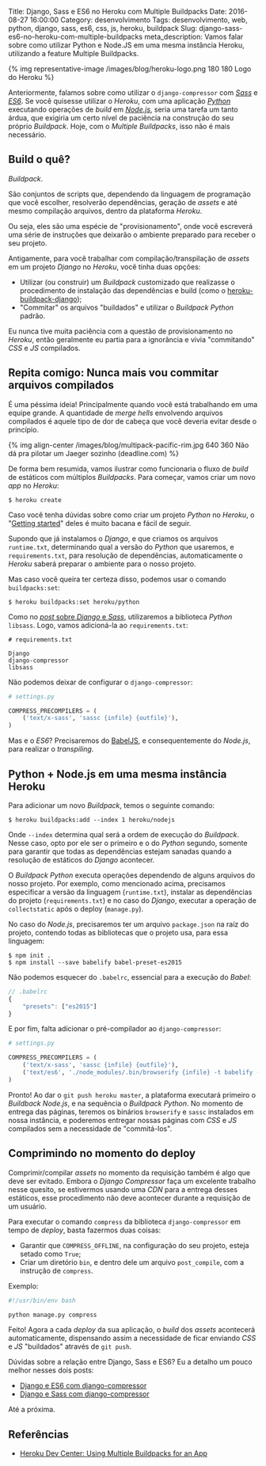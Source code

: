 Title: Django, Sass e ES6 no Heroku com Multiple Buildpacks
Date: 2016-08-27 16:00:00
Category: desenvolvimento
Tags: desenvolvimento, web, python, django, sass, es6, css, js, heroku, buildpack
Slug: django-sass-es6-no-heroku-com-multiple-buildpacks
meta_description: Vamos falar sobre como utilizar Python e Node.JS em uma mesma instância Heroku, utilizando a feature Multiple Buildpacks.

{% img representative-image /images/blog/heroku-logo.png 180 180 Logo do Heroku %}

Anteriormente, falamos sobre como utilizar o `django-compressor` com [*Sass*]({tag}sass "Leia mais sobre Sass")
e [*ES6*]({tag}es6 "Leia mais sobre ES6"). Se você quisesse utilizar o *Heroku*,
com uma aplicação [*Python*]({tag}python "Leia mais sobre Python") executando operações de *build*
em [*Node.js*]({tag}node "Leia mais sobre Node.JS"), seria uma tarefa um tanto árdua,
que exigiria um certo nível de paciência na
construção do seu próprio *Buildpack*. Hoje, com o *Multiple Buildpacks*, isso não é mais necessário.

<!-- PELICAN_END_SUMMARY -->

## Build o quê?

*Buildpack*.

São conjuntos de scripts que, dependendo da linguagem de programação que você escolher,
resolverão dependências, geração de *assets* e até mesmo compilação arquivos, dentro da plataforma *Heroku*.

Ou seja, eles são uma espécie de "provisionamento", onde você escreverá uma série de
instruções que deixarão o ambiente preparado para receber o seu projeto.

Antigamente, para você trabalhar com compilação/transpilação de *assets* em um projeto
*Django* no *Heroku*, você tinha duas opções:

* Utilizar (ou construir) um *Buildpack* customizado que realizasse o procedimento de instalação das dependências e build (como o [heroku-buildpack-django](https://github.com/jiaaro/heroku-buildpack-django "Veja o repositório no GitHub"));
* "Commitar" os arquivos "buildados" e utilizar o *Buildpack Python* padrão.

Eu nunca tive muita paciência com a questão de provisionamento no *Heroku*,
então geralmente eu partia para a ignorância e vivia "commitando" *CSS* e *JS* compilados.

## Repita comigo: Nunca mais vou commitar arquivos compilados

É uma péssima ideia! Principalmente quando você está trabalhando em uma equipe grande.
A quantidade de *merge hells* envolvendo arquivos compilados é aquele tipo de dor de
cabeça que você deveria evitar desde o princípio.

{% img align-center /images/blog/multipack-pacific-rim.jpg 640 360 Não dá pra pilotar um Jaeger sozinho (deadline.com) %}

De forma bem resumida, vamos ilustrar como funcionaria o fluxo de *build* de estáticos com
múltiplos *Buildpacks*. Para começar, vamos criar um novo *app* no *Heroku*:

```
$ heroku create
```

Caso você tenha dúvidas sobre como criar um projeto *Python* no *Heroku*,
o "[Getting started](https://devcenter.heroku.com/articles/getting-started-with-python#introduction "Leia documentação oficial")" deles é muito bacana e fácil de seguir.

Supondo que já instalamos o *Django*, e que criamos os arquivos `runtime.txt`,
determinando qual a versão do *Python* que usaremos, e `requirements.txt`,
para resolução de dependências, automaticamente o *Heroku* saberá preparar
o ambiente para o nosso projeto.

Mas caso você queira ter certeza disso, podemos usar o comando `buildpacks:set`:

```
$ heroku buildpacks:set heroku/python
```

Como no [*post* sobre *Django* e *Sass*]({filename}django-sass-django-compressor.md "Django e Sass com django-compressor"),
utilizaremos a biblioteca *Python* `libsass`. Logo, vamos adicioná-la ao `requirements.txt`:

```
# requirements.txt

Django
django-compressor
libsass
```

Não podemos deixar de configurar o `django-compressor`:

```python
# settings.py

COMPRESS_PRECOMPILERS = (
    ('text/x-sass', 'sassc {infile} {outfile}'),
)
```

Mas e o *ES6*? Precisaremos do [BabelJS]({tag}babel "Leia mais sobre BabelJS"),
e consequentemente do *Node.js*, para realizar o *transpiling*.

## Python + Node.js em uma mesma instância Heroku

Para adicionar um novo *Buildpack*, temos o seguinte comando:

```
$ heroku buildpacks:add --index 1 heroku/nodejs
```

Onde `--index` determina qual será a ordem de execução do *Buildpack*.
Nesse caso, opto por ele ser o primeiro e o do *Python* segundo,
somente para garantir que todas as dependências estejam sanadas quando
a resolução de estáticos do *Django* acontecer.

O *Buildpack Python* executa operações dependendo de alguns arquivos
do nosso projeto. Por exemplo, como mencionado acima, precisamos especificar
a versão da linguagem (`runtime.txt`), instalar as dependências do projeto
(`requirements.txt`) e no caso do *Django*, executar a operação de
`collectstatic` após o deploy (`manage.py`).

No caso do *Node.js*, precisaremos ter um arquivo `package.json` na raíz do
projeto, contendo todas as bibliotecas que o projeto usa, para essa linguagem:

```
$ npm init .
$ npm install --save babelify babel-preset-es2015
```

Não podemos esquecer do `.babelrc`, essencial para a execução do *Babel*:

```javascript
// .babelrc
{
    "presets": ["es2015"]
}
```

E por fim, falta adicionar o pré-compilador ao `django-compressor`:

```python
# settings.py

COMPRESS_PRECOMPILERS = (
    ('text/x-sass', 'sassc {infile} {outfile}'),
    ('text/es6', './node_modules/.bin/browserify {infile} -t babelify --outfile {outfile}'),
)
```

Pronto! Ao dar o `git push heroku master`, a plataforma executará primeiro o
*Buildback Node.js*, e na sequência o *Buildpack Python*. No momento de entrega das
páginas, teremos os binários `browserify` e `sassc` instalados em nossa instância,
e poderemos entregar nossas páginas com *CSS* e *JS* compilados sem a necessidade de "commitá-los".

## Comprimindo no momento do deploy

Comprimir/compilar *assets* no momento da requisição também é algo que deve ser evitado.
Embora o *Django Compressor* faça um excelente trabalho nesse quesito, se estivermos usando
uma *CDN* para a entrega desses estáticos, esse procedimento não deve acontecer durante a requisição de um usuário.

Para executar o comando `compress` da biblioteca `django-compressor` em tempo de *deploy*,
basta fazermos duas coisas:

* Garantir que `COMPRESS_OFFLINE`, na configuração do seu projeto, esteja setado como `True`;
* Criar um diretório `bin`, e dentro dele um arquivo `post_compile`, com a instrução de `compress`.

Exemplo:

```bash
#!/usr/bin/env bash

python manage.py compress
```

Feito! Agora a cada *deploy* da sua aplicação, o *build* dos *assets* acontecerá
automaticamente, dispensando assim a necessidade de ficar enviando *CSS* e *JS* "buildados"
através de `git push`.

Dúvidas sobre a relação entre Django, Sass e ES6? Eu a detalho um pouco melhor nesses dois posts:

* [Django e ES6 com django-compressor](http://klauslaube.com.br/2016/06/20/django-e-es6-com-django-compressor.html)
* [Django e Sass com django-compressor](http://klauslaube.com.br/2016/06/04/django-e-sass-com-django-compressor.html)

Até a próxima.

## Referências

* [Heroku Dev Center: Using Multiple Buildpacks for an App](https://devcenter.heroku.com/articles/using-multiple-buildpacks-for-an-app)
